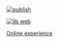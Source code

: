 [![publish](https://github.com/ZuYun/parallaxj/actions/workflows/publish.yml/badge.svg)](https://github.com/ZuYun/parallaxj/actions/workflows/publish.yml)


[![lib web](https://github.com/ZuYun/parallaxj/actions/workflows/libweb.yml/badge.svg)](https://github.com/ZuYun/parallaxj/actions/workflows/libweb.yml)


[Online experience](https://zuyun.github.io/parallaxj/#/)
